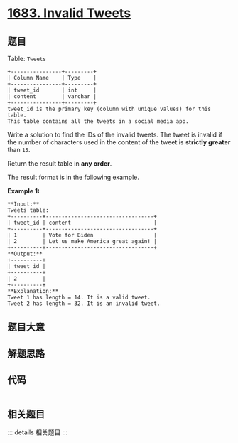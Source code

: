 # [1683. Invalid Tweets](https://leetcode.com/problems/invalid-tweets)

## 题目

Table: `Tweets`

    
    
    +----------------+---------+
    | Column Name    | Type    |
    +----------------+---------+
    | tweet_id       | int     |
    | content        | varchar |
    +----------------+---------+
    tweet_id is the primary key (column with unique values) for this table.
    This table contains all the tweets in a social media app.
    



Write a solution to find the IDs of the invalid tweets. The tweet is invalid
if the number of characters used in the content of the tweet is **strictly
greater** than `15`.

Return the result table in **any order**.

The result format is in the following example.



**Example 1:**

    
    
    **Input:** 
    Tweets table:
    +----------+----------------------------------+
    | tweet_id | content                          |
    +----------+----------------------------------+
    | 1        | Vote for Biden                   |
    | 2        | Let us make America great again! |
    +----------+----------------------------------+
    **Output:** 
    +----------+
    | tweet_id |
    +----------+
    | 2        |
    +----------+
    **Explanation:** 
    Tweet 1 has length = 14. It is a valid tweet.
    Tweet 2 has length = 32. It is an invalid tweet.
    


## 题目大意

## 解题思路

## 代码

```javascript

```

## 相关题目

::: details 相关题目
:::
